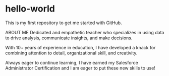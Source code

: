# hello-world
This is my first repository to get me started with GitHub.

ABOUT ME
Dedicated and empathetic teacher who specializes in using data to drive analysis, communicate insights, and make decisions.

With 10+ years of experience in education, I have developed a knack for combining attention to detail, organizational skill, and creativity.

Always eager to continue learning, I have earned my Salesforce Administrator Certification and I am eager to put these new skills to use!
